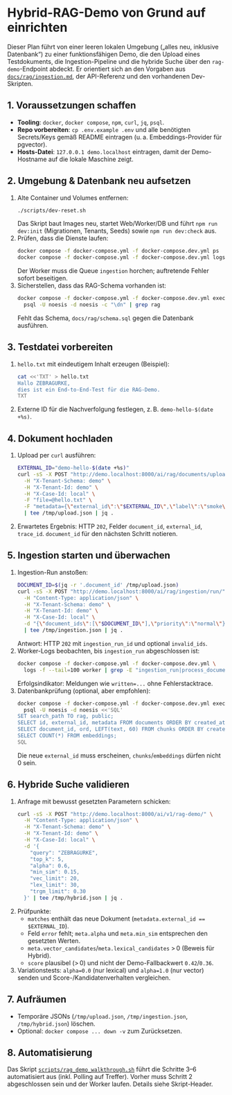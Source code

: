 # Hybrid-RAG-Demo von Grund auf einrichten

Dieser Plan führt von einer leeren lokalen Umgebung („alles neu, inklusive Datenbank“)
zu einer funktionsfähigen Demo, die den Upload eines Testdokuments, die
Ingestion-Pipeline und die hybride Suche über den `rag-demo`-Endpoint abdeckt. Er
orientiert sich an den Vorgaben aus [`docs/rag/ingestion.md`](ingestion.md), der
API-Referenz und den vorhandenen Dev-Skripten.

## 1. Voraussetzungen schaffen
- **Tooling**: `docker`, `docker compose`, `npm`, `curl`, `jq`, `psql`.
- **Repo vorbereiten**: `cp .env.example .env` und alle benötigten Secrets/Keys
  gemäß README eintragen (u. a. Embeddings-Provider für pgvector).
- **Hosts-Datei**: `127.0.0.1 demo.localhost` eintragen, damit der Demo-Hostname
  auf die lokale Maschine zeigt.

## 2. Umgebung & Datenbank neu aufsetzen
1. Alte Container und Volumes entfernen:
   ```bash
   ./scripts/dev-reset.sh
   ```
   Das Skript baut Images neu, startet Web/Worker/DB und führt `npm run dev:init`
   (Migrationen, Tenants, Seeds) sowie `npm run dev:check` aus.
2. Prüfen, dass die Dienste laufen:
   ```bash
   docker compose -f docker-compose.yml -f docker-compose.dev.yml ps
   docker compose -f docker-compose.yml -f docker-compose.dev.yml logs -f worker
   ```
   Der Worker muss die Queue `ingestion` horchen; auftretende Fehler sofort
   beseitigen.
3. Sicherstellen, dass das RAG-Schema vorhanden ist:
   ```bash
   docker compose -f docker-compose.yml -f docker-compose.dev.yml exec postgres \
     psql -U noesis -d noesis -c "\dn" | grep rag
   ```
   Fehlt das Schema, `docs/rag/schema.sql` gegen die Datenbank ausführen.

## 3. Testdatei vorbereiten
1. `hello.txt` mit eindeutigem Inhalt erzeugen (Beispiel):
   ```bash
   cat <<'TXT' > hello.txt
   Hallo ZEBRAGURKE,
   dies ist ein End-to-End-Test für die RAG-Demo.
   TXT
   ```
2. Externe ID für die Nachverfolgung festlegen, z. B. `demo-hello-$(date +%s)`.

## 4. Dokument hochladen
1. Upload per `curl` ausführen:
   ```bash
   EXTERNAL_ID="demo-hello-$(date +%s)"
   curl -sS -X POST "http://demo.localhost:8000/ai/rag/documents/upload/" \
     -H "X-Tenant-Schema: demo" \
     -H "X-Tenant-Id: demo" \
     -H "X-Case-Id: local" \
     -F "file=@hello.txt" \
     -F "metadata={\"external_id\":\"$EXTERNAL_ID\",\"label\":\"smoke\"}" \
     | tee /tmp/upload.json | jq .
   ```
2. Erwartetes Ergebnis: HTTP `202`, Felder `document_id`, `external_id`, `trace_id`.
   `document_id` für den nächsten Schritt notieren.

## 5. Ingestion starten und überwachen
1. Ingestion-Run anstoßen:
   ```bash
   DOCUMENT_ID=$(jq -r '.document_id' /tmp/upload.json)
   curl -sS -X POST "http://demo.localhost:8000/ai/rag/ingestion/run/" \
     -H "Content-Type: application/json" \
     -H "X-Tenant-Schema: demo" \
     -H "X-Tenant-Id: demo" \
     -H "X-Case-Id: local" \
     -d "{\"document_ids\":[\"$DOCUMENT_ID\"],\"priority\":\"normal\"}" \
     | tee /tmp/ingestion.json | jq .
   ```
   Antwort: HTTP `202` mit `ingestion_run_id` und optional `invalid_ids`.
2. Worker-Logs beobachten, bis `ingestion_run` abgeschlossen ist:
   ```bash
   docker compose -f docker-compose.yml -f docker-compose.dev.yml \
     logs -f --tail=100 worker | grep -E "ingestion_run|process_document"
   ```
   Erfolgsindikator: Meldungen wie `written=...` ohne Fehlerstacktrace.
3. Datenbankprüfung (optional, aber empfohlen):
   ```bash
   docker compose -f docker-compose.yml -f docker-compose.dev.yml exec postgres \
     psql -U noesis -d noesis <<'SQL'
   SET search_path TO rag, public;
   SELECT id, external_id, metadata FROM documents ORDER BY created_at DESC LIMIT 5;
   SELECT document_id, ord, LEFT(text, 60) FROM chunks ORDER BY created_at DESC LIMIT 5;
   SELECT COUNT(*) FROM embeddings;
   SQL
   ```
   Die neue `external_id` muss erscheinen, `chunks`/`embeddings` dürfen nicht 0 sein.

## 6. Hybride Suche validieren
1. Anfrage mit bewusst gesetzten Parametern schicken:
   ```bash
   curl -sS -X POST "http://demo.localhost:8000/ai/v1/rag-demo/" \
     -H "Content-Type: application/json" \
     -H "X-Tenant-Schema: demo" \
     -H "X-Tenant-Id: demo" \
     -H "X-Case-Id: local" \
     -d '{
       "query": "ZEBRAGURKE",
       "top_k": 5,
       "alpha": 0.6,
       "min_sim": 0.15,
       "vec_limit": 20,
       "lex_limit": 30,
       "trgm_limit": 0.30
     }' | tee /tmp/hybrid.json | jq .
   ```
2. Prüfpunkte:
   - `matches` enthält das neue Dokument (`metadata.external_id == $EXTERNAL_ID`).
   - Feld `error` fehlt; `meta.alpha` und `meta.min_sim` entsprechen den gesetzten
     Werten.
   - `meta.vector_candidates`/`meta.lexical_candidates` > 0 (Beweis für Hybrid).
   - `score` plausibel (> 0) und nicht der Demo-Fallbackwert `0.42`/`0.36`.
3. Variationstests: `alpha=0.0` (nur lexical) und `alpha=1.0` (nur vector) senden
   und Score-/Kandidatenverhalten vergleichen.

## 7. Aufräumen
- Temporäre JSONs (`/tmp/upload.json`, `/tmp/ingestion.json`, `/tmp/hybrid.json`)
  löschen.
- Optional: `docker compose ... down -v` zum Zurücksetzen.

## 8. Automatisierung
Das Skript [`scripts/rag_demo_walkthrough.sh`](../../scripts/rag_demo_walkthrough.sh)
führt die Schritte 3–6 automatisiert aus (inkl. Polling auf Treffer). Vorher muss
Schritt 2 abgeschlossen sein und der Worker laufen. Details siehe Skript-Header.
